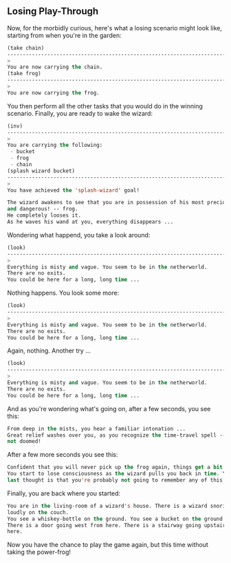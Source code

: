 ## Losing Play-Through

Now, for the morbidly curious, here's what a losing scenario might look like, starting from when you're in the garden:

```lisp
(take chain)
------------------------------------------------------------------------------
>
You are now carrying the chain.
(take frog)
------------------------------------------------------------------------------
>
You are now carrying the frog.
```

You then perform all the other tasks that you would do in the winning scenario. Finally, you are ready to wake the wizard:

```lisp
(inv)
------------------------------------------------------------------------------
>
You are carrying the following:
 - bucket
 - frog
 - chain
(splash wizard bucket)
------------------------------------------------------------------------------
>
You have achieved the 'splash-wizard' goal!

The wizard awakens to see that you are in possession of his most precious --
and dangerous! -- frog.
He completely looses it.
As he waves his wand at you, everything disappears ...
```

Wondering what happend, you take a look around:

```lisp
(look)
------------------------------------------------------------------------------
>
Everything is misty and vague. You seem to be in the netherworld.
There are no exits.
You could be here for a long, long time ...
```

Nothing happens. You look some more:

```lisp
(look)
------------------------------------------------------------------------------
>
Everything is misty and vague. You seem to be in the netherworld.
There are no exits.
You could be here for a long, long time ...
```

Again, nothing. Another try ...

```lisp
(look)
------------------------------------------------------------------------------
>
Everything is misty and vague. You seem to be in the netherworld.
There are no exits.
You could be here for a long, long time ...
```

And as you're wondering what's going on, after a few seconds, you see this:

```lisp
From deep in the mists, you hear a familiar intonation ...
Great relief washes over you, as you recognize the time-travel spell -- you're
not doomed!
```

After a few more seconds you see this:

```lisp
Confident that you will never pick up the frog again, things get a bit fuzzy.
You start to lose consciousness as the wizard pulls you back in time. Your
last thought is that you're probably not going to remember any of this ...
```

Finally, you are back where you started:

```lisp
You are in the living-room of a wizard's house. There is a wizard snoring
loudly on the couch.
You see a whiskey-bottle on the ground. You see a bucket on the ground.
There is a door going west from here. There is a stairway going upstairs from
here.
```

Now you have the chance to play the game again, but this time without taking the power-frog!
